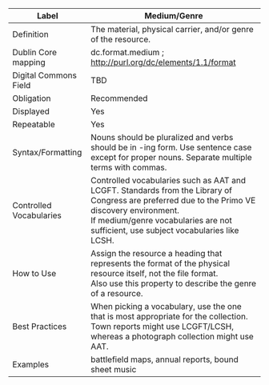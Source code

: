 | Label                   | Medium/Genre                                                                                                                                                                                                                            |
| ----------------------- | --------------------------------------------------------------------------------------------------------------------------------------------------------------------------------------------------------------------------------------- |
| Definition              | The material, physical carrier, and/or genre of the resource.                                                                                                                                                                           |
| Dublin Core mapping     | dc.format.medium ; <http://purl.org/dc/elements/1.1/format>                                                                                                                                                                             |
| Digital Commons Field   | TBD                                                                                                                                                                                                                                     |
| Obligation              | Recommended                                                                                                                                                                                                                             |
| Displayed               | Yes                                                                                                                                                                                                                                     |
| Repeatable              | Yes                                                                                                                                                                                                                                     |
| Syntax/Formatting       | Nouns should be pluralized and verbs should be in -ing form. Use sentence case except for proper nouns. Separate multiple terms with commas.                                                                                            |
| Controlled Vocabularies | Controlled vocabularies such as AAT and LCGFT. Standards from the Library of Congress are preferred due to the Primo VE discovery environment.<br/>If medium/genre vocabularies are not sufficient, use subject vocabularies like LCSH. |
| How to Use              | Assign the resource a heading that represents the format of the physical resource itself, not the file format.<br/>Also use this property to describe the genre of a resource.                                                          |
| Best Practices          | When picking a vocabulary, use the one that is most appropriate for the collection. Town reports might use LCGFT/LCSH, whereas a photograph collection might use AAT.                                                                   |
| Examples                | battlefield maps, annual reports, bound sheet music                                                                                                                                                                                     |
